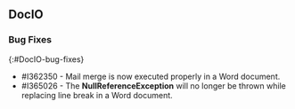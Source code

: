 ## DocIO

### Bug Fixes
{:#DocIO-bug-fixes}

* \#I362350 - Mail merge is now executed properly in a Word document.
* \#I365026 - The **NullReferenceException** will no longer be thrown while replacing line break in a Word document.
